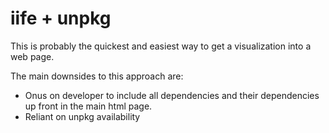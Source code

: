 # iife + unpkg
This is probably the quickest and easiest way to get a visualization into a web page.

The main downsides to this approach are:
* Onus on developer to include all dependencies and their dependencies up front in the main html page.
* Reliant on unpkg availability
